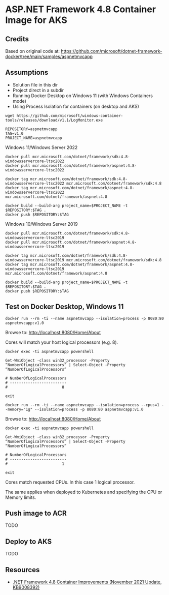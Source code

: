 ASP.NET Framework 4.8 Container Image for AKS
=============================================

Credits
-------

Based on original code at: https://github.com/microsoft/dotnet-framework-docker/tree/main/samples/aspnetmvcapp

Assumptions
-----------

* Solution file in this dir
* Project direct in a subdir
* Running Docker Desktop on Windows 11 (with Windows Containers mode)
* Using Process Isolation for containers (on desktop and AKS)

```pwsh
wget https://github.com/microsoft/windows-container-tools/releases/download/v1.1/LogMonitor.exe

REPOSITORY=aspnetmvcapp
TAG=v1.0
PROJECT_NAME=aspnetmvcapp
```

Windows 11/Windows Server 2022

```pwsh
docker pull mcr.microsoft.com/dotnet/framework/sdk:4.8-windowsservercore-ltsc2022
docker pull mcr.microsoft.com/dotnet/framework/aspnet:4.8-windowsservercore-ltsc2022

docker tag mcr.microsoft.com/dotnet/framework/sdk:4.8-windowsservercore-ltsc2022 mcr.microsoft.com/dotnet/framework/sdk:4.8
docker tag mcr.microsoft.com/dotnet/framework/aspnet:4.8-windowsservercore-ltsc2022 mcr.microsoft.com/dotnet/framework/aspnet:4.8

docker build --build-arg project_name=$PROJECT_NAME -t $REPOSITORY:$TAG .
docker push $REPOSITORY:$TAG
```

Windows 10/Windows Server 2019

```pwsh
docker pull mcr.microsoft.com/dotnet/framework/sdk:4.8-windowsservercore-ltsc2019
docker pull mcr.microsoft.com/dotnet/framework/aspnet:4.8-windowsservercore-ltsc2019

docker tag mcr.microsoft.com/dotnet/framework/sdk:4.8-windowsservercore-ltsc2019 mcr.microsoft.com/dotnet/framework/sdk:4.8
docker tag mcr.microsoft.com/dotnet/framework/aspnet:4.8-windowsservercore-ltsc2019 mcr.microsoft.com/dotnet/framework/aspnet:4.8

docker build --build-arg project_name=$PROJECT_NAME -t $REPOSITORY:$TAG .
docker push $REPOSITORY:$TAG
```

Test on Docker Desktop, Windows 11
----------------------------------

```pwsh
docker run --rm -ti --name aspnetmvcapp --isolation=process -p 8080:80 aspnetmvcapp:v1.0
```

Browse to: [http://localhost:8080/Home/About](http://localhost:8080/Home/About)

Cores will match your host logical processors (e.g. 8).

```pwsh
docker exec -ti aspnetmvcapp powershell

Get-WmiObject -class win32_processor -Property “NumberOfLogicalProcessors” | Select-Object -Property “NumberOfLogicalProcessors”

# NumberOfLogicalProcessors
# -------------------------
#                        8

exit
```

```pwsh
docker run --rm -ti --name aspnetmvcapp --isolation=process --cpus=1 --memory="1g" --isolation=process -p 8080:80 aspnetmvcapp:v1.0
```

Browse to: [http://localhost:8080/Home/About](http://localhost:8080/Home/About)

```pwsh
docker exec -ti aspnetmvcapp powershell

Get-WmiObject -class win32_processor -Property “NumberOfLogicalProcessors” | Select-Object -Property “NumberOfLogicalProcessors”

# NumberOfLogicalProcessors
# -------------------------
#                        1

exit
```

Cores match requested CPUs.  In this case 1 logical processor.

The same applies when deployed to Kubernetes and specifying the CPU or Memory limits.

Push image to ACR
-----------------

TODO

Deploy to AKS
-------------

TODO

Resources
---------

* [.NET Framework 4.8 Container Improvements (November 2021 Update, KB9008392)](https://github.com/microsoft/dotnet-framework-docker/issues/849)
